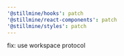 ```yaml
---
'@stillmine/hooks': patch
'@stillmine/react-components': patch
'@stillmine/styles': patch
---
```


fix: use workspace protocol
